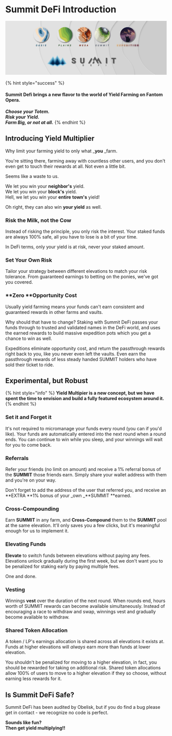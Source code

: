 # Summit DeFi Introduction

![](.gitbook/assets/banner9.png)

{% hint style="success" %}
#### Summit Defi brings a new flavor to the world of Yield Farming on Fantom Opera.

_**Choose your Totem.**_\
_**Risk your Yield.**_\
_**Farm Big, **or not at all**.**_
{% endhint %}

## Introducing Yield Multiplier

Why limit your farming yield to only what _**you** _farm.

You're sitting there, farming away with countless other users, and you don't even get to touch their rewards at all. Not even a little bit.

Seems like a waste to us.

We let you win your **neighbor's** yield.\
We let you win your **block's** yield.\
Hell, we let you win your **entire** **town's** yield!

Oh right, they can also win **your yield** as well.



### Risk the Milk, not the Cow

Instead of risking the principle, you only risk the interest. Your staked funds are always 100% safe, all you have to lose is a bit of your time.

In DeFi terms, only your yield is at risk, never your staked amount.

### Set Your Own Risk

Tailor your strategy between different elevations to match your risk tolerance. From guaranteed earnings to betting on the ponies, we've got you covered.

### **Zero **Opportunity Cost

Usually yield farming means your funds can't earn consistent and guaranteed rewards in other farms and vaults.

Why should that have to change? Staking with Summit DeFi passes your funds through to trusted and validated names in the DeFi world, and uses the earned rewards to build massive expedition pots which you get a chance to win as well.

Expeditions eliminate opportunity cost, and return the passthrough rewards right back to you, like you never even left the vaults. Even earn the passthrough rewards of less steady handed SUMMIT holders who have sold their ticket to ride.

## Experimental, but Robust

{% hint style="info" %}
**Yield Multipier is a new concept, but we have spent the time to envision and build a fully featured ecosystem around it.**
{% endhint %}

### Set it and Forget it

It's not required to micromanage your funds every round (you can if you'd like). Your funds are automatically entered into the next round when a round ends. You can continue to win while you sleep, and your winnings will wait for you to come back.

### Referrals

Refer your friends (no limit on amount) and receive a 1% referral bonus of the **SUMMIT** those friends earn. Simply share your wallet address with them and you're on your way.

Don't forget to add the address of the user that referred you, and receive an **EXTRA **1% bonus of your _own _**SUMMIT **earned.

### Cross-Compounding

Earn **SUMMIT** in any farm, and **Cross-Compound** them to the **SUMMIT** pool at the same elevation. It'll only saves you a few clicks, but it's meaningful enough for us to implement it.

### Elevating Funds

**Elevate** to switch funds between elevations without paying any fees. Elevations unlock gradually during the first week, but we don't want you to be penalized for staking early by paying multiple fees.

One and done.

### Vesting

Winnings **vest** over the duration of the next round. When rounds end, hours worth of SUMMIT rewards can become available simultaneously. Instead of encouraging a race to withdraw and swap, winnings vest and gradually become available to withdraw.

### Shared Token Allocation

A token / LP's earnings allocation is shared across all elevations it exists at. Funds at higher elevations will _always_ earn more than funds at lower elevation.

You shouldn't be penalized for moving to a higher elevation, in fact, you should be rewarded for taking on additional risk. Shared token allocations allow 100% of users to move to a higher elevation if they so choose, without earning less rewards for it.&#x20;

## Is Summit DeFi Safe?

Summit DeFi has been audited by Obelisk, but if you do find a bug please get in contact - we recognize no code is perfect.

**Sounds like fun?**\
**Then get yield multiplying!!**
